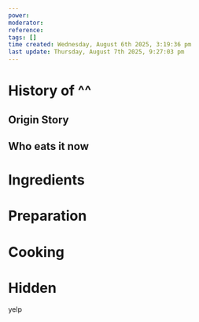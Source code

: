 ```yaml
---
power: 
moderator:
reference:
tags: []
time created: Wednesday, August 6th 2025, 3:19:36 pm
last update: Thursday, August 7th 2025, 9:27:03 pm
---
```

# History of ^^
## Origin Story
## Who eats it now
# Ingredients

# Preparation

# Cooking

# Hidden
yelp
